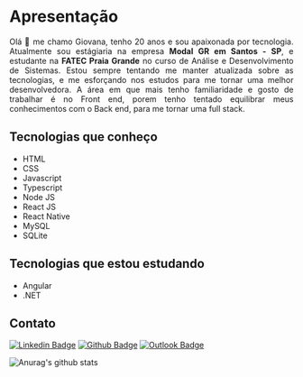 <h1>Apresentação</h1>

<p style="text-align: justify">Olá 👋 me chamo Giovana, tenho 20 anos e sou apaixonada por tecnologia. Atualmente sou estágiaria na empresa <b>Modal GR em Santos - SP</b>, 
e estudante na <b> FATEC Praia Grande</b> no curso de Análise e Desenvolvimento de Sistemas.
Estou sempre tentando me manter atualizada sobre as tecnologias, e me esforçando nos estudos para me tornar uma melhor desenvolvedora.
A área em que mais tenho familiaridade e gosto de trabalhar é no Front end, porem tenho tentado equilibrar meus conhecimentos com o Back end, para me tornar uma full stack.</p>

<h2>Tecnologias que conheço</h2>
<ul>
  <li>HTML</li>
  <li>CSS</li>
  <li>Javascript</li>
  <li>Typescript</li>
  <li>Node JS</li>
  <li>React JS</li>
  <li>React Native</li>
  <li>MySQL</li>
  <li>SQLite</li>
</ul>

<h2>Tecnologias que estou estudando</h2>
<ul>
  <li>Angular</li>
  <li>.NET</li>
</ul>

<h2>Contato</h2>

[![Linkedin Badge](https://img.shields.io/badge/-giovananapoli-blue?style=flatstyle=flat-square&logo=Linkedin&logoColor=white&link=https://www.linkedin.com/in/giovana-aparecida-napoli-da-silva/)](https://www.linkedin.com/in/giovana-aparecida-napoli-da-silva/) [![Github Badge](https://img.shields.io/badge/-giovananapoli-000?style=flat-square&logo=Github&logoColor=white&link=https://github.com/GiovanaNapoli)](https://github.com/GiovanaNapoli) [![Outlook Badge](https://img.shields.io/badge/-outlook-0078d4?style=flat-square&logo=microsoft-outlook&logoColor=white&link=mailto:giovana.ap.napoli@outlook.com)](mailto:giovana.ap.napoli@outlook.com)


![Anurag's github stats](https://github-readme-stats.vercel.app/api?username=GiovanaNapoli&show_icons=true&theme=radical)
